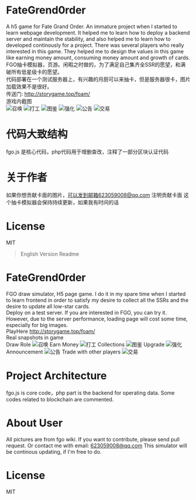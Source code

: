 # FateGrend0rder
A h5 game for Fate Grand Order. An immature project when I started to learn webpage development.
It helped me to learn how to deploy a backend server and maintain the stability, and also helped me to learn how to developed continously for a project.
There was several players who really interested in this game. They helped me to design the values in this game like earning money amount, consuming money amount and growth of cards.
<br/>
FGO抽卡模拟器，页游。闲暇之时做的，为了满足自己集齐全SSR的愿望，和满破所有低星级卡的愿望。
<br/>
代码部署在一个测试服务器上，有兴趣的月厨可以来抽卡，但是服务器很卡，图片加载效果不是很好。
<br/>
传送门: http://storygame.top/foam/
<br/>
游戏内截图
<br/>
![召唤](https://github.com/623059008/FateGrend0rder/raw/master/doc_images/zh.jpg)
![打工](https://github.com/623059008/FateGrend0rder/raw/master/doc_images/dg.jpg)
![图鉴](https://github.com/623059008/FateGrend0rder/raw/master/doc_images/tj.jpg)
![强化](https://github.com/623059008/FateGrend0rder/raw/master/doc_images/qh.jpg)
![公告](https://github.com/623059008/FateGrend0rder/raw/master/doc_images/gg.jpg)
![交易](https://github.com/623059008/FateGrend0rder/raw/master/doc_images/jy.jpg)

# 代码大致结构
fgo.js 是核心代码，php代码用于增删查改，注释了一部分区块认证代码


# 关于作者
如果你想贡献卡面的图片，可以发到邮箱623059008@qq.com
注明贡献卡面
这个抽卡模拟器会保持持续更新，如果我有时间的话

# License
MIT


> English Version Readme
# FateGrend0rder
FGO draw simulator, H5 page game. I do it in my spare time when I started to learn frontend in order to satisfy my desire to collect all the SSRs and the desire to update all low-star cards.
<br/>
Deploy on a test server. If you are interested in FGO, you can try it. However, due to the server performance, loading page will cost some time, especially for big images.
<br />
PlayHere http://storygame.top/foam/
<br/>
Real snapshots in game
<br/>
Draw Role
![召唤](https://github.com/623059008/FateGrend0rder/raw/master/doc_images/zh.jpg)
Earn Money
![打工](https://github.com/623059008/FateGrend0rder/raw/master/doc_images/dg.jpg)
Collections
![图鉴](https://github.com/623059008/FateGrend0rder/raw/master/doc_images/tj.jpg)
Upgrade
![强化](https://github.com/623059008/FateGrend0rder/raw/master/doc_images/qh.jpg)
Announcement
![公告](https://github.com/623059008/FateGrend0rder/raw/master/doc_images/gg.jpg)
Trade with other players
![交易](https://github.com/623059008/FateGrend0rder/raw/master/doc_images/jy.jpg)

# Project Architecture
fgo.js is core code，php part is the backend for operating data. Some codes related to blockchain are commented.


# About User
All pictures are from fgo wiki.
If you want to contribute, please send pull request. Or contact me with email: 623059008@qq.com
This simulator will be continous updating, if I'm free to do.

# License
MIT
